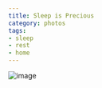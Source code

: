 ```yaml
---
title: Sleep is Precious
category: photos
tags:
- sleep
- rest
- home
---
```

![image](https://pics.anthonyrussano.com/i/075d4d02-1ae6-48ea-8d7d-dc07926d784c.jpg)
